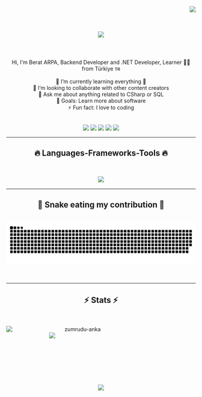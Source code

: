 <img align="right" src="https://komarev.com/ghpvc/?username=BeratARPA&color=000000&style=for-the-badge&label=PROFILE+VIEWS">

<br>

<h1 align="center">
  <a href="https://git.io/typing-svg">
    <img src="https://readme-typing-svg.herokuapp.com/?lines=Hi+There!+👋;+Myself+Berat+ARPA!;&center=true&size=30">
  </a>
</h1>

<br>

<p align="center">
Hi, I'm Berat ARPA, Backend Developer and .NET Developer, Learner 👨‍💻 from Türkiye ᴛʀ
<br>
<br>
🌱 I’m currently learning everything 🤣
<br>
👯 I’m looking to collaborate with other content creators
<br>
💬 Ask me about anything related to CSharp or SQL
<br>
🥅 Goals: Learn more about software
<br>
⚡ Fun fact: I love to coding
<br>
 <br>
</p>
<div align="center"> 
  <a href = "https://twitter.com/IBeratARPA"><img src="https://img.shields.io/badge/Twitter-%231DA1F2.svg?style=for-the-badge&logo=Twitter&logoColor=white" target="_blank"></a>
  <a href="https://www.linkedin.com/in/berat-arpa" target="_blank"><img src="https://img.shields.io/badge/-LinkedIn-%230077B5?style=for-the-badge&logo=linkedin&logoColor=white" target="_blank"></a> 
  <a href="https://www.facebook.com/beratarpa18/" target="_blank"><img src="https://img.shields.io/badge/Facebook-%231877F2.svg?style=for-the-badge&logo=Facebook&logoColor=white" target="_blank"></a> 
  <a href="https://instagram.com/beratarpa1" target="_blank"><img src="https://img.shields.io/badge/Instagram-%23E4405F.svg?style=for-the-badge&logo=Instagram&logoColor=white" target="_blank"></a> 
  <a href = "mailto:beratturkey1@gmail.com"><img src="https://img.shields.io/badge/-Gmail-%23333?style=for-the-badge&logo=gmail&logoColor=white" target="_blank"></a>
</div>

<hr>
<h2 align="center">🔥 Languages-Frameworks-Tools 🔥</h2>
<br>
<p align="center">
  <a href="https://skillicons.dev">
    <img src="https://skillicons.dev/icons?i=git,github,html,css,wordpress,cs,dotnet,firebase,mysql,rabbitmq,vscode,visualstudio,postman,ps,sketchup" /><br>
  </a>
</p>

<hr>

<div align="center">
  <h2>🐍 Snake eating my contribution 🐍</h2>
  <br>
  <picture>
    <source media="(prefers-color-scheme: dark)" srcset="https://raw.githubusercontent.com/BeratARPA/BeratARPA/output/github-contribution-grid-snake-dark.svg">
    <source media="(prefers-color-scheme: light)" srcset="https://raw.githubusercontent.com/BeratARPA/BeratARPA/output/github-contribution-grid-snake.svg">
    <img alt="github contribution grid snake animation" src="https://raw.githubusercontent.com/BeratARPA/BeratARPA/output/github-contribution-grid-snake.svg">
  </picture>
  <br>
  <br>
  <br>
</div>
  <hr>

<h2 align="center">⚡ Stats ⚡</h2>
<br>
<p align=center>
  <div align=center>
    <a href="https://github.com/denvercoder1/github-readme-streak-stats" title="Go to Source">
      <img align="left" width=390 src="https://github-readme-streak-stats.herokuapp.com/?user=BeratARPA&theme=react&border=61dafb&hide_border=true" alt="zumrudu-anka" />
    </a>
    <a href="https://github.com/anuraghazra/github-readme-stats" title="Go to Source">
      <img align="right" width=390 src="https://github-readme-stats.vercel.app/api?username=BeratARPA&show_icons=true&theme=react&border_color=61dafb&hide_border=true" />
    </a>
  </div>
  <br><br><br><br><br><br><br><br><br>
  <div align=center>
    <a href="https://github.com/anuraghazra/github-readme-stats">
      <img width=325 align="center" src="https://github-readme-stats.vercel.app/api/top-langs/?username=BeratARPA&title_color=61dafb&text_color=ffffff&icon_color=61dafb&bg_color=20232a&langs_count=8&layout=compact&border_color=61dafb&hide_border=true&hide=scss" />
    </a>
  </div>
</p>

